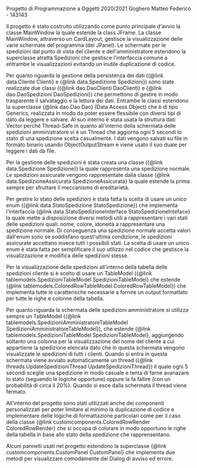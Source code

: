Progetto di Programmazione a Oggetti 2020/2021
Goghero Matteo Federico - 143143

Il progetto è stato costruito utilizzando come punto principale d'avvio la classe MainWindow la quale estende la class JFrame.
La classe MainWindow, attraverso un CardLayout, gestisce la visualizzazione delle varie schermate del programma (dei JPanel).
Le schermate per le spedizioni dal punto di vista del cliente e dell'amministratore estendono la superclasse atratta Spedizioni che gestisce l'interfaccia comune a entrambe
le visualizzazioni evitando un inutile duplicazione di codice.

Per quanto riguarda la gestione della persistenza dei dati ({@link data.Cliente Clienti} e {@link data.Spedizione Spedizioni}) sono state realizzate due classi ({@link dao.DaoClienti DaoClienti} e {@link dao.DaoSpedizioni DaoSpedizioni}) che permettono di gestire in modo trasparente
il salvataggio e la lettura dei dati. 
Entrambe le classi estendono la superclasse {@link dao.Dao Dao} (Data Access Object) che è di tipo Generics, realizzata in modo da poter essere flessibile con diversi tipi di dato da leggere e salvare.
Al suo interno è stata usata la struttura dati Vector perché Thread-Safe in quanto all'interno della schermata delle spedizioni amministratore vi è un Thread che aggiorna ogni 5 secondi lo stato
di una spedizione scelta casualmente.
I dati vengono salvati su file in formato binario usando ObjectOutputStream e viene usato il suo duale per leggere i dati da file.

Per la gestione delle spedizioni è stata creata una classe ({@link data.Spedizione Spedizione}) la quale rappresenta una spedizione normale. Le spedizioni assicurate vengono rappresentate dalla classe {@link data.SpedizioneAssicurata SpedizioneAssicurata} la quale estende la prima
sempre per sfruttare il meccanismo di ereditarietà.

Per gestire lo stato delle spedizioni è stata fatta la scelta di usare un unico enum ({@link data.StatoSpedizione StatoSpedizione}) che implementa l'interfaccia {@link data.StatoSpedizioneInterface StatoSpedizioneInteface} la quale mette a disposizione diversi metodi utili a rappresentare
i vari stati delle spedizioni quali: nome, colore, idoneità a rappresentare una spedizione normale.
Di conseguenza una spedizione normale accetta valori dall'enum sono se soddisfano quest'ultima condizione, le spedizioni assicurate accettano invece tutti i possibili stati.
La scelta di usare un unico enum è stata fatta per semplificare il suo utilizzo nel codice che gestisce la visualizzazione e modifica delle spedizioni stesse.

Per la visualizzazione delle spedizioni all'interno della tabella delle spedizioni cliente si è scelto di usare un TableModel ({@link tablemodels.SpedizioniTableModel SpedizioniTableModel} che estende {@link tablemodels.ColoredRowTableModel ColoredRowTableModel}) che implementa tutte le caratterische necessarie a fornire un output formattato
per tutte le righe e colonne della tabella.

Per quanto riguarda la schermata delle spedizioni amministratore si utilizza sempre un TableModel ({@link tablemodels.SpedizioniAmministratoreTableModel SpedizioniAmministratoreTableModel}), che estende {@link tablemodels.SpedizioniTableModel SpedizioniTableModel}, aggiungendo soltanto una colonna per la visualizzazione del nome del cliente a cui appartiene
la spedizione elencata dato che in questa schermata vengono visualizzate le spedizioni di tutti i clienti.
Quando si entra in questa schermata viene avviato automaticamente un thread ({@link threads.UpdateSpedizioniThread UpdateSpedizioniThread}) il quale ogni 5 secondi sceglie una spedizione in modo casuale e tenta di farne avanazare lo stato (seguendo le logiche opportune) oppure la fa fallire (con un probabilità di circa il 20%).
Quando si esce dalla schermata il thread viene fermato.

All'interno del progetto sono stati utilizzati anche dei componenti personalizzati per poter limitare al minimo la duplicazione di codice e implementare delle logiche di formattazione particolari come per il caso della classe {@link customcomponents.ColoredRowRender ColoredRowRender} che si occupa di colorare
in modo opportuno le righe della tabella in base allo stato della spedizione che rapprensentano.

Alcuni pannelli usati nel progetto estendono la superclasse {@link customcomponents.CustomPanel CustomPanel} che implementa due metodi per visualizzare comodamente dei Dialog di avviso ed errore. 
